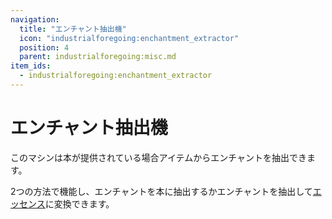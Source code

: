 ```yaml
---
navigation:
  title: "エンチャント抽出機"
  icon: "industrialforegoing:enchantment_extractor"
  position: 4
  parent: industrialforegoing:misc.md
item_ids:
  - industrialforegoing:enchantment_extractor
---
```


# エンチャント抽出機

このマシンは本が提供されている場合アイテムからエンチャントを抽出できます。

2つの方法で機能し、エンチャントを本に抽出するかエンチャントを抽出して[エッセンス](../agr_hus/essence.md)に変換できます。



<Recipe id="industrialforegoing:enchantment_extractor" />

